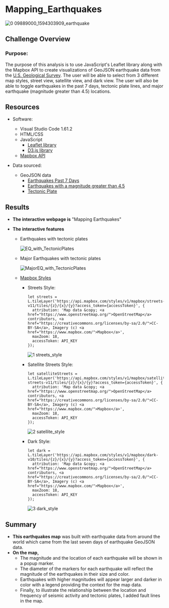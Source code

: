 # Mapping_Earthquakes

   ![0 09889000_1594303909_earthquake](https://user-images.githubusercontent.com/89308251/142531397-65170d28-48de-4c22-8f18-5028ffc43818.jpg)


## Challenge Overview

### Purpose:

  The purpose of this analysis is to use JavaScript's Leaflet library along with the Mapbox API to create visualizations of GeoJSON earthquake data from the [U.S. Geological Survey](https://www.usgs.gov/natural-hazards/earthquake-hazards/earthquakes). The user will be able to select from 3 different map styles, street view, satellite view, and dark view. The user will also be able to toggle earthquakes in the past 7 days, tectonic plate lines, and major earthquake (magnitude greater than 4.5) locations.

## Resources
- Software:
   - Visual Studio Code 1.61.2
   - HTML/CSS
   - JavaScript
     - [Leaflet library](https://leafletjs.com/examples/quick-start/)
     - [D3.js library](https://d3js.org/)
   - [Mapbox API](https://docs.mapbox.com/help/glossary/static-tiles-api/)

- Data sourced: 
   - GeoJSON data
     - [Earthquakes Past 7 Days](https://earthquake.usgs.gov/earthquakes/feed/v1.0/summary/all_week.geojson)
     - [Earthquakes with a magnitude greater than 4.5](https://earthquake.usgs.gov/earthquakes/feed/v1.0/summary/4.5_week.geojson) 
     - [Tectonic Plate](https://raw.githubusercontent.com/fraxen/tectonicplates/master/GeoJSON/PB2002_boundaries.json)

## Results 

- **The interactive webpage is** "Mapping Earthquakes" 

- **The interactive features**

  - Earthquakes with tectonic plates

    ![EQ_with_TectonicPlates](https://user-images.githubusercontent.com/89308251/142570276-08c1eb1b-b7d1-4363-9713-c4b649ec3fa8.png)


  - Major Earthquakes with tectonic plates

    ![MajorEQ_with_TectonicPlates](https://user-images.githubusercontent.com/89308251/142570285-e4da0d74-f443-4e0c-976c-30fd13db28ac.png)



  - [Mapbox Styles](https://docs.mapbox.com/api/maps/styles/)

     - Streets Style: 

        ```
        let streets = L.tileLayer('https://api.mapbox.com/styles/v1/mapbox/streets-v11/tiles/{z}/{x}/{y}?access_token={accessToken}', {
          attribution: 'Map data &copy; <a href="https://www.openstreetmap.org/">OpenStreetMap</a> contributors, <a href="https://creativecommons.org/licenses/by-sa/2.0/">CC-BY-SA</a>, Imagery (c) <a href="https://www.mapbox.com/">Mapbox</a>',
          maxZoom: 18,
          accessToken: API_KEY
        });
        ```

        ![1 streets_style](https://user-images.githubusercontent.com/89308251/142570080-f1282138-a398-4161-a1eb-003f9b9bc234.png)


     - Satellite Streets Style: 

        ```
        let satelliteStreets = L.tileLayer('https://api.mapbox.com/styles/v1/mapbox/satellite-streets-v11/tiles/{z}/{x}/{y}?access_token={accessToken}', {
          attribution: 'Map data &copy; <a href="https://www.openstreetmap.org/">OpenStreetMap</a> contributors, <a href="https://creativecommons.org/licenses/by-sa/2.0/">CC-BY-SA</a>, Imagery (c) <a href="https://www.mapbox.com/">Mapbox</a>',
          maxZoom: 18,
          accessToken: API_KEY
        });
        ```

        ![2 satellite_style](https://user-images.githubusercontent.com/89308251/142570112-3475cf57-c58b-43ec-a795-91f75ea884f4.png)


     - Dark Style:

        ```
        let dark = L.tileLayer('https://api.mapbox.com/styles/v1/mapbox/dark-v10/tiles/{z}/{x}/{y}?access_token={accessToken}', {
          attribution: 'Map data &copy; <a href="https://www.openstreetmap.org/">OpenStreetMap</a> contributors, <a href="https://creativecommons.org/licenses/by-sa/2.0/">CC-BY-SA</a>, Imagery (c) <a href="https://www.mapbox.com/">Mapbox</a>',
          maxZoom: 18,
          accessToken: API_KEY
        });
        ```

        ![3 dark_style](https://user-images.githubusercontent.com/89308251/142570131-39f396a5-9b02-4ff7-bb2e-58e7da7633fd.png)


## Summary

- **This earthquakes map** was built with earthquake data from around the world which came from the last seven days of earthquake GeoJSON data. 
- **On the map,** 
   - The magnitude and the location of each earthquake will be shown in a popup marker. 
   - The diameter of the markers for each earthquake will reflect the magnitude of the earthquakes in their size and color. 
   - Earthquakes with higher magnitudes will appear larger and darker in color with a legend providing the context for the map data. 
   - Finally, to illustrate the relationship between the location and frequency of seismic activity and tectonic plates, I added fault lines in the map.

